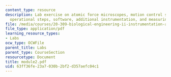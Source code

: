 ```yaml
---
content_type: resource
description: Lab exercise on atomic force microscopes, motion control system, major
  operational steps, software, additional instrumentation, and measuring image dimensions.
file: /media/courses/20-309-biological-engineering-ii-instrumentation-and-measurement-fall-2006/63ff36fe23a7030b2bf2d357aefc04c1_module2.pdf
file_type: application/pdf
learning_resource_types:
- Labs
ocw_type: OCWFile
parent_title: Labs
parent_type: CourseSection
resourcetype: Document
title: module2.pdf
uid: 63ff36fe-23a7-030b-2bf2-d357aefc04c1
---
```

